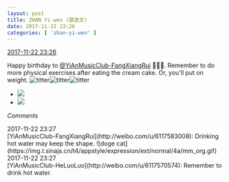 ```yaml
---
layout: post
title: ZHAN Yi-wen (展逸文)
date: 2017-11-22 23:26
categories: [ 'zhan-yi-wen' ]
---
```


<div class="weibo-info">
  <a href="https://weibo.com/6108090526/FwjPLor8K">2017-11-22 23:26</a>
</div>

Happy birthday to [@YiAnMusicClub-FangXiangRui](http://weibo.com/u/6117583008) :birthday::birthday::birthday:. Remember to do more physical exercises after eating the cream cake. Or, you'll put on weight. ![titter](http://img.t.sinajs.cn/t4/appstyle/expression/ext/normal/19/heia_org.gif)![titter](http://img.t.sinajs.cn/t4/appstyle/expression/ext/normal/19/heia_org.gif)![titter](http://img.t.sinajs.cn/t4/appstyle/expression/ext/normal/19/heia_org.gif)

<!-- more -->

<ul class="weibo-pic-list-1">
  <li class="weibo-pic">
    <a href="https://wx1.sinaimg.cn/mw690/006FmVn8gy1flra2su8w3j30qo0zj7ci.jpg"><img src="//wx1.sinaimg.cn/thumb150/006FmVn8gy1flra2su8w3j30qo0zj7ci.jpg" /></a>
  </li>
  <li class="weibo-pic">
    <a href="https://wx2.sinaimg.cn/mw690/006FmVn8gy1flra2s5euzj30qo0zj7ci.jpg"><img src="//wx2.sinaimg.cn/thumb150/006FmVn8gy1flra2s5euzj30qo0zj7ci.jpg" /></a>
  </li>
</ul>

*Comments*

<div class="weibo-info">2017-11-22 23:27</div>
[YiAnMusicClub-FangXiangRui](http://weibo.com/u/6117583008): Drinking hot water may keep the shape. ![doge cat](https://img.t.sinajs.cn/t4/appstyle/expression/ext/normal/4a/mm_org.gif)

<div class="weibo-info">2017-11-22 23:27</div>
[YiAnMusicClub-HeLuoLuo](http://weibo.com/u/6117570574): Remember to drink hot water.
